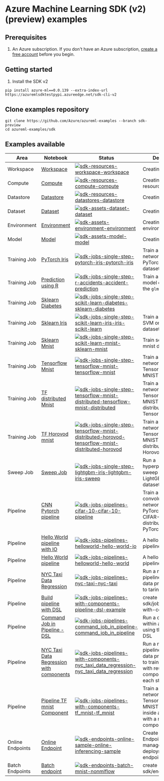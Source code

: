# Azure Machine Learning SDK (v2) (preview) examples

## Prerequisites

1. An Azure subscription. If you don't have an Azure subscription, [create a free account](https://aka.ms/AMLFree) before you begin.

## Getting started

1. Install the SDK v2

```terminal
pip install azure-ml==0.0.139 --extra-index-url  https://azuremlsdktestpypi.azureedge.net/sdk-cli-v2
```

## Clone examples repository

```SDK
git clone https://github.com/Azure/azureml-examples --branch sdk-preview
cd azureml-examples/sdk
```

## Examples available

|Area|Notebook|Status|Description|
|-|-|-|-|
|Workspace|[Workspace](resources/workspace/workspace.ipynb)|[![sdk-resources-workspace-workspace](https://github.com/Azure/azureml-examples/actions/workflows/sdk-resources-workspace-workspace.yml/badge.svg?branch=sdk-preview)](https://github.com/Azure/azureml-examples/actions/workflows/sdk-resources-workspace-workspace.yml)|Creating workspace|
|Compute|[Compute](resources/compute/compute.ipynb)|[![sdk-resources-compute-compute](https://github.com/Azure/azureml-examples/actions/workflows/sdk-resources-compute-compute.yml/badge.svg?branch=sdk-preview)](https://github.com/Azure/azureml-examples/actions/workflows/sdk-resources-compute-compute.yml)|Creating Compute resources|
|Datastore|[Datastore](resources/datastores/datastore.ipynb)|[![sdk-resources-datastores-datastore](https://github.com/Azure/azureml-examples/actions/workflows/sdk-resources-datastores-datastore.yml/badge.svg?branch=sdk-preview)](https://github.com/Azure/azureml-examples/actions/workflows/sdk-resources-datastores-datastore.yml)|Creating datastores|
|Dataset|[Dataset](assets/dataset/dataset.ipynb)|[![sdk-assets-dataset-dataset](https://github.com/Azure/azureml-examples/actions/workflows/sdk-assets-dataset-dataset.yml/badge.svg?branch=sdk-preview)](https://github.com/Azure/azureml-examples/actions/workflows/sdk-assets-dataset-dataset.yml)|Creating datasets|
|Environment|[Environment](assets/environment/environment.ipynb)|[![sdk-assets-environment-environment](https://github.com/Azure/azureml-examples/actions/workflows/sdk-assets-environment-environment.yml/badge.svg?branch=sdk-preview)](https://github.com/Azure/azureml-examples/actions/workflows/sdk-assets-environment-environment.yml)|Creating environments|
|Model|[Model](assets/model/model.ipynb)|[![sdk-assets-model-model](https://github.com/Azure/azureml-examples/actions/workflows/sdk-assets-model-model.yml/badge.svg?branch=sdk-preview)](https://github.com/Azure/azureml-examples/actions/workflows/sdk-assets-model-model.yml)|Creating models|
|Training Job|[PyTorch Iris](jobs/single-step/pytorch/iris/pytorch-iris.ipynb)|[![sdk-jobs-single-step-pytorch-iris-pytorch-iris](https://github.com/Azure/azureml-examples/actions/workflows/sdk-jobs-single-step-pytorch-iris-pytorch-iris.yml/badge.svg?branch=sdk-preview)](https://github.com/Azure/azureml-examples/actions/workflows/sdk-jobs-single-step-pytorch-iris-pytorch-iris.yml)|Train a neural network with PyTorch on the Iris dataset.|
|Training Job|[Prediction using R](jobs/single-step/r/accidents/accident-prediction.ipynb)|[![sdk-jobs-single-step-r-accidents-accident-prediction](https://github.com/Azure/azureml-examples/actions/workflows/sdk-jobs-single-step-r-accidents-accident-prediction.yml/badge.svg?branch=sdk-preview)](https://github.com/Azure/azureml-examples/actions/workflows/sdk-jobs-single-step-r-accidents-accident-prediction.yml)|Train a prediction model on R using the `glm()` function.|
|Training Job|[Sklearn Diabetes](jobs/single-step/scikit-learn/diabetes/sklearn-diabetes.ipynb)|[![sdk-jobs-single-step-scikit-learn-diabetes-sklearn-diabetes](https://github.com/Azure/azureml-examples/actions/workflows/sdk-jobs-single-step-scikit-learn-diabetes-sklearn-diabetes.yml/badge.svg?branch=sdk-preview)](https://github.com/Azure/azureml-examples/actions/workflows/sdk-jobs-single-step-scikit-learn-diabetes-sklearn-diabetes.yml)||
|Training Job|[Sklearn Iris](jobs/single-step/scikit-learn/iris/iris-scikit-learn.ipynb)|[![sdk-jobs-single-step-scikit-learn-iris-iris-scikit-learn](https://github.com/Azure/azureml-examples/actions/workflows/sdk-jobs-single-step-scikit-learn-iris-iris-scikit-learn.yml/badge.svg?branch=sdk-preview)](https://github.com/Azure/azureml-examples/actions/workflows/sdk-jobs-single-step-scikit-learn-iris-iris-scikit-learn.yml)|Train a scikit-learn SVM on the Iris dataset.|
|Training Job|[Sklearn Mnist](jobs/single-step/scikit-learn/mnist/sklearn-mnist.ipynb)|[![sdk-jobs-single-step-scikit-learn-mnist-sklearn-mnist](https://github.com/Azure/azureml-examples/actions/workflows/sdk-jobs-single-step-scikit-learn-mnist-sklearn-mnist.yml/badge.svg?branch=sdk-preview)](https://github.com/Azure/azureml-examples/actions/workflows/sdk-jobs-single-step-scikit-learn-mnist-sklearn-mnist.yml)|Train scikit-leatn on mnist data|
|Training Job|[Tensorflow Mnist](jobs/single-step/tensorflow/mnist/tensorflow-mnist.ipynb)|[![sdk-jobs-single-step-tensorflow-mnist-tensorflow-mnist](https://github.com/Azure/azureml-examples/actions/workflows/sdk-jobs-single-step-tensorflow-mnist-tensorflow-mnist.yml/badge.svg?branch=sdk-preview)](https://github.com/Azure/azureml-examples/actions/workflows/sdk-jobs-single-step-tensorflow-mnist-tensorflow-mnist.yml)|Train a basic neural network with TensorFlow on the MNIST dataset.|
|Training Job|[TF distributed Mnist](jobs/single-step/tensorflow/mnist-distributed/tensorflow-mnist-distributed.ipynb)|[![sdk-jobs-single-step-tensorflow-mnist-distributed-tensorflow-mnist-distributed](https://github.com/Azure/azureml-examples/actions/workflows/sdk-jobs-single-step-tensorflow-mnist-distributed-tensorflow-mnist-distributed.yml/badge.svg?branch=sdk-preview)](https://github.com/Azure/azureml-examples/actions/workflows/sdk-jobs-single-step-tensorflow-mnist-distributed-tensorflow-mnist-distributed.yml)|Train a basic neural network with TensorFlow on the MNIST dataset, distributed via TensorFlow.|
|Training Job|[TF Horovod mnist](jobs/single-step/tensorflow/mnist-distributed-horovod/tensorflow-mnist-distributed-horovod.ipynb)|[![sdk-jobs-single-step-tensorflow-mnist-distributed-horovod-tensorflow-mnist-distributed-horovod](https://github.com/Azure/azureml-examples/actions/workflows/sdk-jobs-single-step-tensorflow-mnist-distributed-horovod-tensorflow-mnist-distributed-horovod.yml/badge.svg?branch=sdk-preview)](https://github.com/Azure/azureml-examples/actions/workflows/sdk-jobs-single-step-tensorflow-mnist-distributed-horovod-tensorflow-mnist-distributed-horovod.yml)|Train a basic neural network with TensorFlow on the MNIST dataset, distributed via Horovod.|
|Sweep Job|[Sweep Job](jobs/single-step/lightgbm/iris/lightgbm-iris-sweep.ipynb)|[![sdk-jobs-single-step-lightgbm-iris-lightgbm-iris-sweep](https://github.com/Azure/azureml-examples/actions/workflows/sdk-jobs-single-step-lightgbm-iris-lightgbm-iris-sweep.yml/badge.svg?branch=sdk-preview)](https://github.com/Azure/azureml-examples/actions/workflows/sdk-jobs-single-step-lightgbm-iris-lightgbm-iris-sweep.yml)|Run a hyperparameter sweep job for LightGBM on Iris dataset.|
|Pipeline|[CNN Pytorch pipeline](jobs/pipelines/cifar-10/cifar-10-pipeline.ipynb)|[![sdk-jobs-pipelines-cifar-10-cifar-10-pipeline](https://github.com/Azure/azureml-examples/actions/workflows/sdk-jobs-pipelines-cifar-10-cifar-10-pipeline.yml/badge.svg?branch=sdk-preview)](https://github.com/Azure/azureml-examples/actions/workflows/sdk-jobs-pipelines-cifar-10-cifar-10-pipeline.yml)|Train a basic convolutional neural network (CNN) with PyTorch on the CIFAR-10 dataset, distributed via PyTorch.|
|Pipeline|[Hello World pipeline with IO](jobs/pipelines/helloworld/hello-world-io.ipynb)|[![sdk-jobs-pipelines-helloworld-hello-world-io](https://github.com/Azure/azureml-examples/actions/workflows/sdk-jobs-pipelines-helloworld-hello-world-io.yml/badge.svg?branch=sdk-preview)](https://github.com/Azure/azureml-examples/actions/workflows/sdk-jobs-pipelines-helloworld-hello-world-io.yml)|A hello world pipeline with IO|
|Pipeline|[Hello World pipeline](jobs/pipelines/helloworld/hello-world.ipynb)|[![sdk-jobs-pipelines-helloworld-hello-world](https://github.com/Azure/azureml-examples/actions/workflows/sdk-jobs-pipelines-helloworld-hello-world.yml/badge.svg?branch=sdk-preview)](https://github.com/Azure/azureml-examples/actions/workflows/sdk-jobs-pipelines-helloworld-hello-world.yml)|A hello world pipeline|
|Pipeline|[NYC Taxi Data Regression](jobs/pipelines/nyc-taxi/nyc-taxi.ipynb)|[![sdk-jobs-pipelines-nyc-taxi-nyc-taxi](https://github.com/Azure/azureml-examples/actions/workflows/sdk-jobs-pipelines-nyc-taxi-nyc-taxi.yml/badge.svg?branch=sdk-preview)](https://github.com/Azure/azureml-examples/actions/workflows/sdk-jobs-pipelines-nyc-taxi-nyc-taxi.yml)|Run a multi step pipeline staring from data prep, cleanse to tarin and evaluate|
|Pipeline|[Build pipeline with DSL](jobs/pipelines-with-components/pipeline-dsl-example.ipynb)|[![sdk-jobs-pipelines-with-components-pipeline-dsl-example](https://github.com/Azure/azureml-examples/actions/workflows/sdk-jobs-pipelines-with-components-pipeline-dsl-example.yml/badge.svg?branch=sdk-preview)](https://github.com/Azure/azureml-examples/actions/workflows/sdk-jobs-pipelines-with-components-pipeline-dsl-example.yml)|create in sdk/jobs/pipelines-with-components|
|Pipeline|[Command Job in Pipeline - DSL](jobs/pipelines/command_job_in_pipeline/command_job_in_pipeline.ipynb)|[![sdk-jobs-pipelines-command_job_in_pipeline-command_job_in_pipeline](https://github.com/Azure/azureml-examples/actions/workflows/sdk-jobs-pipelines-command_job_in_pipeline-command_job_in_pipeline.yml/badge.svg?branch=sdk-preview)](https://github.com/Azure/azureml-examples/actions/workflows/sdk-jobs-pipelines-command_job_in_pipeline-command_job_in_pipeline.yml)|Run a command job within a pipeline using the Pipeline DSL|
|Pipeline|[NYC Taxi Data Regression with components](jobs/pipelines-with-components/nyc_taxi_data_regression/nyc_taxi_data_regression.ipynb)|[![sdk-jobs-pipelines-with-components-nyc_taxi_data_regression-nyc_taxi_data_regression](https://github.com/Azure/azureml-examples/actions/workflows/sdk-jobs-pipelines-with-components-nyc_taxi_data_regression-nyc_taxi_data_regression.yml/badge.svg?branch=sdk-preview)](https://github.com/Azure/azureml-examples/actions/workflows/sdk-jobs-pipelines-with-components-nyc_taxi_data_regression-nyc_taxi_data_regression.yml)|Run a multi step pipeline staring from data prep, cleanse to train and evaluate with reusable components for each step|
|Pipeline|[Pipeline TF mnist Component](jobs/pipelines-with-components/tf_mnist/tf_mnist.ipynb)|[![sdk-jobs-pipelines-with-components-tf_mnist-tf_mnist](https://github.com/Azure/azureml-examples/actions/workflows/sdk-jobs-pipelines-with-components-tf_mnist-tf_mnist.yml/badge.svg?branch=sdk-preview)](https://github.com/Azure/azureml-examples/actions/workflows/sdk-jobs-pipelines-with-components-tf_mnist-tf_mnist.yml)|Train a basic neural network with TensorFlow on the MNIST dataset inside a pipeline with a reusable component|
|Online Endpoints|[Online Endpoint](https://github.com/Azure/azureml-examples/blob/sdk-preview/sdk/endpoints/online/sample/online-inferencing-sample.ipynb)|[![sdk-endpoints-online-sample-online-inferencing-sample](https://github.com/Azure/azureml-examples/actions/workflows/sdk-endpoints-online-sample-online-inferencing-sample.yml/badge.svg?branch=sdk-preview)](https://github.com/Azure/azureml-examples/actions/workflows/sdk-endpoints-online-sample-online-inferencing-sample.yml)|Create Online Endpoint and manage deployments to that endpoint|
|Batch Endpoints|[Batch endpoint](https://github.com/Azure/azureml-examples/blob/sdk-preview/sdk/endpoints/batch/mnist-nonmlflow.ipynb)|[![sdk-endpoints-batch-mnist-nonmlflow](https://github.com/Azure/azureml-examples/actions/workflows/sdk-endpoints-batch-mnist-nonmlflow.yml/badge.svg?branch=sdk-preview)](https://github.com/Azure/azureml-examples/actions/workflows/sdk-endpoints-batch-mnist-nonmlflow.yml)|create in sdk/endpoints/batch|Create a batch endpoint and deploy a model to the endpoint|



